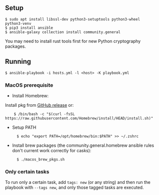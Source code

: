 ## Setup

    $ sudo apt install libssl-dev python3-setuptools python3-wheel python3-venv
    $ pip3 install ansible
    $ ansible-galaxy collection install community.general

You may need to install rust tools first for new Python cryptography packages.

## Running

    $ ansible-playbook -i hosts.yml -l <host> -K playbook.yml

### MacOS prerequisite

- Install Homebrew:

Install pkg from [GitHub release](https://github.com/Homebrew/brew/releases) or:

        $ /bin/bash -c "$(curl -fsSL https://raw.githubusercontent.com/Homebrew/install/HEAD/install.sh)"

- Setup PATH

        $ echo "export PATH=/opt/homebrew/bin:$PATH" >> ~/.zshrc

- Install brew packages (the community.general.homebrew ansible rules don't current work correctly for casks):

        $ ./macos_brew_pkgs.sh


### Only certain tasks

To run only a certain task, add `tags: new` (or any string) and then run the
playbook with `--tags new`, and only those tagged tasks are executed.


